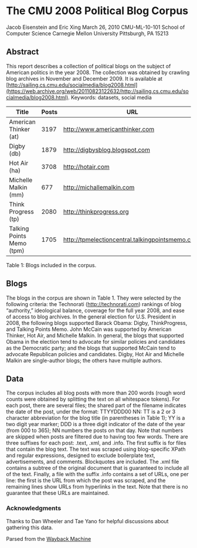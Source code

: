 # The CMU 2008 Political Blog Corpus
Jacob Eisenstein and Eric Xing
March 26, 2010
CMU-ML-10-101
School of Computer Science
Carnegie Mellon University
Pittsburgh, PA 15213

## Abstract
This report describes a collection of political blogs on the subject of American politics in the year 2008. The collection was obtained by crawling blog archives in November and December 2009. It is available at [http://sailing.cs.cmu.edu/socialmedia/blog2008.html](https://web.archive.org/web/20110823122632/http://sailing.cs.cmu.edu/socialmedia/blog2008.html).
Keywords: datasets, social media

Title |Posts |URL
---|---|---|
American Thinker (at) |3197 | http://www.americanthinker.com
Digby (db) | 1879 | http://digbysblog.blogspot.com
Hot Air (ha) | 3708 | http://hotair.com
Michelle Malkin (mm) | 677 | http://michallemalkin.com
Think Progress (tp) | 2080 | http://thinkprogress.org
Talking Points Memo (tpm) | 1705 | http://tpmelectioncentral.talkingpointsmemo.com/
Table 1: Blogs included in the corpus.

## Blogs
The blogs in the corpus are shown in Table 1. They were selected by the following criteria: the Technorati (http://technorati.com) rankings of blog “authority,” ideological balance, coverage for the full year 2008, and ease of access to blog archives. In the general election for U.S. President in 2008, the following blogs supported Barack Obama: Digby, ThinkProgress, and Talking Points Memo. John McCain was supported by American Thinker, Hot Air, and Michelle Malkin. In general, the blogs that supported Obama in the election tend to advocate for similar policies and candidates as the Democratic party; and the blogs that supported McCain tend to advocate Republican policies and candidates. Digby, Hot Air and Michelle Malkin are single-author blogs; the others have multiple authors.

## Data
The corpus includes all blog posts with more than 200 words (rough word counts were obtained by splitting the text on all whitespace tokens). For each post, there are several files; the shared part of the filename indicates the date of the post, under the format: TTYYDDD00 NN: TT is a 2 or 3 character abbreviation for the blog title (in parentheses in Table 1); YY is a two digit year marker; DDD is a three digit indicator of the date of the year (from 000 to 365); NN numbers the posts on that day. Note that numbers are skipped when posts are filtered due to having too few words. There are three suffixes for each post: .text, .xml, and .info. The first suffix is for files that contain the blog text. The text was scraped using blog-specific XPath and regular expressions, designed to exclude boilerplate text, advertisements, and comments. Blockquotes are included. The .xml file contains a subtree of the original document that is guaranteed to include all of the text. Finally, a file with the suffix .info contains a set of URLs, one per line: the first is the URL from which the post was scraped, and the remaining lines show URLs from hyperlinks in the text. Note that there is no guarantee that these URLs are maintained.

### Acknowledgments
Thanks to Dan Wheeler and Tae Yano for helpful discussions about gathering this data.


Parsed from the [Wayback Machine](https://web.archive.org/web/20100620065407/http://www.sailing.cs.cmu.edu/socialmedia/blog2008.pdf)
